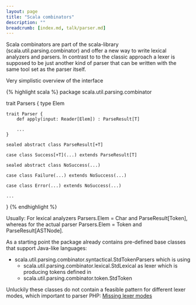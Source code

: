 ```yaml
---
layout: page
title: "Scala combinators"
description: ""
breadcrumb: [index.md, talk/parser.md]
---
```


Scala combinators are part of the scala-library (scala.util.parsing.combinator) and offer a new way to write lexical analyzers and parsers. In contrast to to the classic approach a lexer is supposed to be just another kind of parser that can be written with the same tool set as the parser itself.

Very simplistic overview of the interface

{% highlight scala %}
package scala.util.parsing.combinator

trait Parsers {
    type Elem

    trait Parser {
        def apply(input: Reader[Elem]) : ParseResult[T]

        ...
    }

    sealed abstract class ParseResult[+T]

    case class Success[+T](...) extends ParseResult[T]

    sealed abstract class NoSuccess(...)

    case class Failure(...) extends NoSuccess(...)

    case class Error(...) extends NoSuccess(...)

    ...
}
{% endhighlight %}

Usually: For lexical analyzers Parsers.Elem = Char and ParseResult[Token], whereas for the actual parser Parsers.Elem = Token and ParseResult[ASTNode].

As a starting point the package already contains pre-defined base classes that support Java-like languages:

* scala.util.parsing.combinator.syntactical.StdTokenParsers which is using
  * scala.util.parsing.combinator.lexical.StdLexical as lexer which is producing tokens defined in
  * scala.util.parsing.combinator.token.StdToken

Unluckily these classes do not contain a feasible pattern for different lexer modes, which important to parser PHP: [Missing lexer modes](missing_lexer_modes.html)
